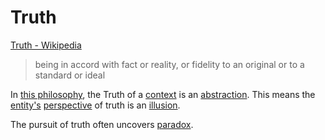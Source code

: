 # Truth

<a href="https://en.wikipedia.org/wiki/Truth" target="_blank">Truth - Wikipedia</a>

> being in accord with fact or reality, or fidelity to an original or to a standard or ideal

In [this philosophy](./this-philosophy.md), the Truth of a [context](./context.md) is an [abstraction](./abstraction.md). This means the [entity's](./entity.md) [perspective](perspective.md) of truth is an [illusion](./illusion.md).

The pursuit of truth often uncovers [paradox](./paradox.md).
